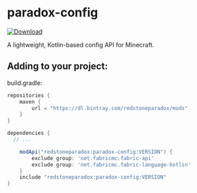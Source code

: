 # paradox-config

[ ![Download](https://api.bintray.com/packages/redstoneparadox/mods/paradox-config/images/download.svg?version=v0.3.2-alpha) ](https://bintray.com/redstoneparadox/mods/paradox-config/v0.3.2-alpha/link)

A lightweight, Kotlin-based config API for Minecraft.


## Adding to your project:

build.gradle:
```gradle
repositories {
	maven {
		url = "https://dl.bintray.com/redstoneparadox/mods"
	}
}

dependencies {
  // ...

	modApi("redstoneparadox:paradox-config:VERSION") {
		exclude group: 'net.fabricmc.fabric-api'
		exclude group: 'net.fabricmc.fabric-language-kotlin'
	}
	include "redstoneparadox:paradox-config:VERSION"
}
```
